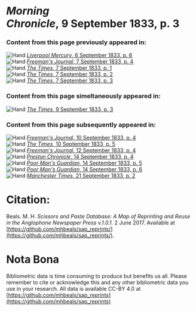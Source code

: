 # *Morning Chronicle*, 9 September 1833, p. 3  
  
### Content from this page previously appeared in:  
![Hand](http://scissorsandpaste.net/wp-content/uploads/2017/06/smallhandpointer.png) [*Liverpool Mercury*, 6 September 1833, p. 6](https://mhbeals.github.io/sap_html/Liverpool-Mercury/Liverpool-Mercury-6-September-1833-p-6)  
![Hand](http://scissorsandpaste.net/wp-content/uploads/2017/06/smallhandpointer.png) [*Freeman's Journal*, 7 September 1833, p. 4](https://mhbeals.github.io/sap_html/Freeman's-Journal/Freeman's-Journal-7-September-1833-p-4)  
![Hand](http://scissorsandpaste.net/wp-content/uploads/2017/06/smallhandpointer.png) [*The Times*, 7 September 1833, p. 1](https://mhbeals.github.io/sap_html/The-Times/The-Times-7-September-1833-p-1)  
![Hand](http://scissorsandpaste.net/wp-content/uploads/2017/06/smallhandpointer.png) [*The Times*, 7 September 1833, p. 2](https://mhbeals.github.io/sap_html/The-Times/The-Times-7-September-1833-p-2)  
![Hand](http://scissorsandpaste.net/wp-content/uploads/2017/06/smallhandpointer.png) [*The Times*, 7 September 1833, p. 3](https://mhbeals.github.io/sap_html/The-Times/The-Times-7-September-1833-p-3)  
  
### Content from this page simeltaneously appeared in:  
![Hand](http://scissorsandpaste.net/wp-content/uploads/2017/06/smallhandpointer.png) [*The Times*, 9 September 1833, p. 3](https://mhbeals.github.io/sap_html/The-Times/The-Times-9-September-1833-p-3)  
  
### Content from this page subsequently appeared in:  
![Hand](http://scissorsandpaste.net/wp-content/uploads/2017/06/smallhandpointer.png) [*Freeman's Journal*, 10 September 1833, p. 4](https://mhbeals.github.io/sap_html/Freeman's-Journal/Freeman's-Journal-10-September-1833-p-4)  
![Hand](http://scissorsandpaste.net/wp-content/uploads/2017/06/smallhandpointer.png) [*The Times*, 10 September 1833, p. 5](https://mhbeals.github.io/sap_html/The-Times/The-Times-10-September-1833-p-5)  
![Hand](http://scissorsandpaste.net/wp-content/uploads/2017/06/smallhandpointer.png) [*Freeman's Journal*, 12 September 1833, p. 4](https://mhbeals.github.io/sap_html/Freeman's-Journal/Freeman's-Journal-12-September-1833-p-4)  
![Hand](http://scissorsandpaste.net/wp-content/uploads/2017/06/smallhandpointer.png) [*Preston Chronicle*, 14 September 1833, p. 4](https://mhbeals.github.io/sap_html/Preston-Chronicle/Preston-Chronicle-14-September-1833-p-4)  
![Hand](http://scissorsandpaste.net/wp-content/uploads/2017/06/smallhandpointer.png) [*Poor Man's Guardian*, 14 September 1833, p. 5](https://mhbeals.github.io/sap_html/Poor-Man's-Guardian/Poor-Man's-Guardian-14-September-1833-p-5)  
![Hand](http://scissorsandpaste.net/wp-content/uploads/2017/06/smallhandpointer.png) [*Poor Man's Guardian*, 14 September 1833, p. 6](https://mhbeals.github.io/sap_html/Poor-Man's-Guardian/Poor-Man's-Guardian-14-September-1833-p-6)  
![Hand](http://scissorsandpaste.net/wp-content/uploads/2017/06/smallhandpointer.png) [*Manchester Times*, 21 September 1833, p. 2](https://mhbeals.github.io/sap_html/Manchester-Times/Manchester-Times-21-September-1833-p-2)  


# Citation: 

Beals. M. H. *Scissors and Paste Database: A Map of Reprinting and Reuse in the Anglophone Newspaper Press v.1.0.1.* 2 June 2017. Available at [https://github.com/mhbeals/sap_reprints/](https://github.com/mhbeals/sap_reprints/). 

# Nota Bona

Bibliometric data is time consuming to produce but benefits us all. Please remember to cite or acknowledge this and any other bibliometric data you use in your research. All data is available CC-BY 4.0 at [https://github.com/mhbeals/sap_reprints](https://github.com/mhbeals/sap_reprints)